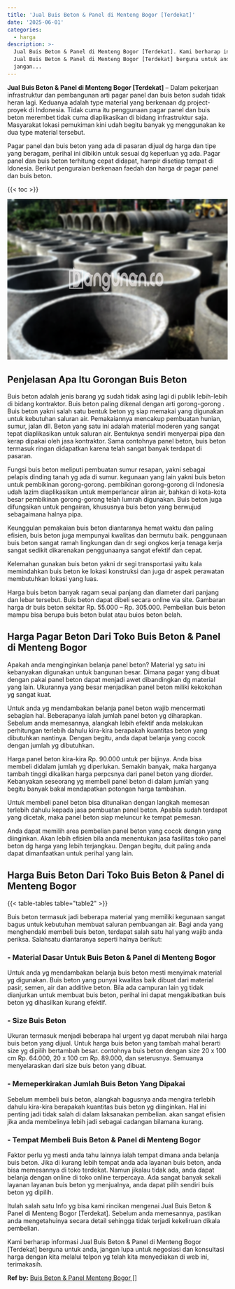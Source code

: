 ```yaml
---
title: 'Jual Buis Beton & Panel di Menteng Bogor [Terdekat]'
date: '2025-06-01'
categories:
  - harga
description: >-
  Jual Buis Beton & Panel di Menteng Bogor [Terdekat]. Kami berharap informasi
  Jual Buis Beton & Panel di Menteng Bogor [Terdekat] berguna untuk anda,
  jangan...
---
```


**Jual Buis Beton & Panel di Menteng Bogor \[Terdekat\]** – Dalam pekerjaan infrastruktur dan pembangunan arti pagar panel dan buis beton sudah tidak heran lagi. Keduanya adalah type material yang berkenaan dg project-proyek di Indonesia. Tidak cuma itu penggunaan pagar panel dan buis beton merembet tidak cuma diaplikasikan di bidang infrastruktur saja. Masyarakat lokasi pemukiman kini udah begitu banyak yg menggunakan ke dua type material tersebut.

Pagar panel dan buis beton yang ada di pasaran dijual dg harga dan tipe yang beragam, perihal ini dibikin untuk sesuai dg keperluan yg ada. Pagar panel dan buis beton terhitung cepat didapat, hampir disetiap tempat di Idonesia. Berikut penguraian berkenaan faedah dan harga dr pagar panel dan buis beton.

{{< toc >}}

![Jual Buis Beton & Panel di Menteng Bogor [Terdekat]](/images/jual-panel-buis-beton-murah-27.png)

## Penjelasan Apa Itu Gorongan Buis Beton

Buis beton adalah jenis barang yg sudah tidak asing lagi di publik lebih-lebih di bidang kontraktor. Buis beton paling dikenal dengan arti gorong-gorong . Buis beton yakni salah satu bentuk beton yg siap memakai yang digunakan untuk kebutuhan saluran air. Pemakaiannya mencakup pembuatan hunian, sumur, jalan dll. Beton yang satu ini adalah material moderen yang sangat tepat diaplikasikan untuk saluran air. Bentuknya sendiri menyerpai pipa dan kerap dipakai oleh jasa kontraktor. Sama contohnya panel beton, buis beton termasuk ringan didapatkan karena telah sangat banyak terdapat di pasaran.

Fungsi buis beton meliputi pembuatan sumur resapan, yakni sebagai pelapis dinding tanah yg ada di sumur. kegunaan yang lain yakni buis beton untuk pembikinan gorong-gorong. pembikinan gorong-gorong di Indonesia udah lazim diaplikasikan untuk memperlancar aliran air, bahkan di kota-kota besar pembikinan gorong-gorong telah lumrah digunakan. Buis beton juga difungsikan untuk pengairan, khususnya buis beton yang berwujud sebagaimana halnya pipa.

Keunggulan pemakaian buis beton diantaranya hemat waktu dan paling efisien, buis beton juga mempunyai kwalitas dan bermutu baik. penggunaan buis beton sangat ramah lingkungan dan dr segi ongkos kerja tenaga kerja sangat sedikit dikarenakan penggunaanya sangat efektif dan cepat.

Kelemahan gunakan buis beton yakni dr segi transportasi yaitu kala memindahkan buis beton ke lokasi konstruksi dan juga dr aspek perawatan membutuhkan lokasi yang luas.

Harga buis beton banyak ragam seuai panjang dan diameter dari panjang dan lebar tersebut. Buis beton dapat dibeli secara online via site. Gambaran harga dr buis beton sekitar Rp. 55.000 – Rp. 305.000. Pembelian buis beton mampu bisa berupa buis beton bulat atau buios beton belah.

## Harga Pagar Beton Dari Toko Buis Beton & Panel di Menteng Bogor

Apakah anda menginginkan belanja panel beton? Material yg satu ini kebanyakan digunakan untuk bangunan besar. Dimana pagar yang dibuat dengan pakai panel beton dapat menjadi awet dibandingkan dg material yang lain. Ukurannya yang besar menjadikan panel beton miliki kekokohan yg sangat kuat.

Untuk anda yg mendambakan belanja panel beton wajib mencermati sebagian hal. Beberapanya ialah jumlah panel beton yg diharapkan. Sebelum anda memesannya, alangkah lebih efektif anda melakukan perhitungan terlebih dahulu kira-kira berapakah kuantitas beton yang dibutuhkan nantinya. Dengan begitu, anda dapat belanja yang cocok dengan jumlah yg dibutuhkan.

Harga panel beton kira-kira Rp. 90.000 untuk per bijinya. Anda bisa membeli didalam jumlah yg diperlukan. Semakin banyak, maka harganya tambah tinggi dikalikan harga perpcsnya dari panel beton yang diorder. Kebanyakan seseorang yg membeli panel beton di dalam jumlah yang begitu banyak bakal mendapatkan potongan harga tambahan.

Untuk membeli panel beton bisa ditunaikan dengan langkah memesan terlebih dahulu kepada jasa pembuatan panel beton. Apabila sudah terdapat yang dicetak, maka panel beton siap meluncur ke tempat pemesan.

Anda dapat memilih area pembelian panel beton yang cocok dengan yang diinginkan. Akan lebih efisien bila anda menentukan jasa fasilitas toko panel beton dg harga yang lebih terjangkau. Dengan begitu, duit paling anda dapat dimanfaatkan untuk perihal yang lain.

## Harga Buis Beton Dari Toko Buis Beton & Panel di Menteng Bogor

{{< table-tables table="table2" >}}

Buis beton termasuk jadi beberapa material yang memiliki kegunaan sangat bagus untuk kebutuhan membuat saluran pembuangan air. Bagi anda yang menghendaki membeli buis beton, terdapat salah satu hal yang wajib anda periksa. Salahsatu diantaranya seperti halnya berikut:

### \- Material Dasar Untuk Buis Beton & Panel di Menteng Bogor

Untuk anda yg mendambakan belanja buis beton mesti menyimak material yg digunakan. Buis beton yang punyai kwalitas baik dibuat dari material pasir, semen, air dan additive beton. Bila ada campuran lain yg tidak dianjurkan untuk membuat buis beton, perihal ini dapat mengakibatkan buis beton yg dihasilkan kurang efektif.

### \- Size Buis Beton

Ukuran termasuk menjadi beberapa hal urgent yg dapat merubah nilai harga buis beton yang dijual. Untuk harga buis beton yang tambah mahal berarti size yg dipilih bertambah besar. contohnya buis beton dengan size 20 x 100 cm Rp. 64.000, 20 x 100 cm Rp. 89.000, dan seterusnya. Semuanya menyelaraskan dari size buis beton yang dibuat.

### \- Memeperkirakan Jumlah Buis Beton Yang Dipakai

Sebelum membeli buis beton, alangkah bagusnya anda mengira terlebih dahulu kira-kira berapakah kuantitas buis beton yg diinginkan. Hal ini penting jadi tidak salah di dalam laksanakan pembelian. akan sangat efisien jika anda membelinya lebih jadi sebagai cadangan bilamana kurang.

### \- Tempat Membeli Buis Beton & Panel di Menteng Bogor

Faktor perlu yg mesti anda tahu lainnya ialah tempat dimana anda belanja buis beton. Jika di kurang lebih tempat anda ada layanan buis beton, anda bisa memesannya di toko terdekat. Namun jikalau tidak ada, anda dapat belanja dengan online di toko online terpercaya. Ada sangat banyak sekali layanan layanan buis beton yg menjualnya, anda dapat pilih sendiri buis beton yg dipilih.

Itulah salah satu Info yg bisa kami rincikan mengenai Jual Buis Beton & Panel di Menteng Bogor \[Terdekat\]. Sebelum anda memesannya, pastikan anda mengetahuinya secara detail sehingga tidak terjadi kekeliruan dikala pembelian.

Kami berharap informasi Jual Buis Beton & Panel di Menteng Bogor \[Terdekat\] berguna untuk anda, jangan lupa untuk negosiasi dan konsultasi harga dengan kita melalui telpon yg telah kita menyediakan di web ini, terimakasih.

**Ref by:** [Buis Beton & Panel Menteng Bogor []](https://id.wikipedia.org/wiki/Buis)
